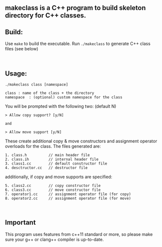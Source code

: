 ## makeclass is a C++ program to build skeleton directory for C++ classes.


## **Build**: 

Use `make` to build the executable.
Run `./makeclass` to generate C++ class files (see below)

<br/>

## **Usage**:

```
./makeclass class [namespace]

class : name of the class + the directory
namespace  : (optional) custom namespace for the class
```

You will be prompted with the following two: (default N)

```
> Allow copy support? [y/N]

and

> Allow move support [y/N]
```

These create additional copy & move constructors and assignment operator overloads for the class.
The files generated are:
```
1. class.h          // main header file
2. class.ih         // internal header file
3. class1.cc        // default constructor file
4. desctructor.cc   // destructor file
```
additionally, if copy and move supports are specified:
```
5. class2.cc        // copy constructor file
6. class3.cc        // move constructor file
7. operator1.cc     // assignment operator file (for copy)
8. operator2.cc     // assignment operator file (for move)
```

<br/>

## **Important**

This program uses features from c++11 standard or more, so please make sure your g++ or clang++ compiler is up-to-date.
